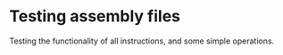 # Testing assembly files
Testing the functionality of all instructions, and some simple operations.
